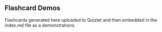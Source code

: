 ## Flashcard Demos

Flashcards generated here uploaded to Quizlet and then embedded in the index.md file as a demonstrations. 
